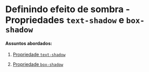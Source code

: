 # Definindo efeito de sombra - Propriedades `text-shadow` e `box-shadow`

#### Assuntos abordados: 

1. [Propriedade `text-shadow`](aulas/23.1-text-shadow)

2. [Propriedade `box-shadow`](aulas/23.2-box-shadow)

   

